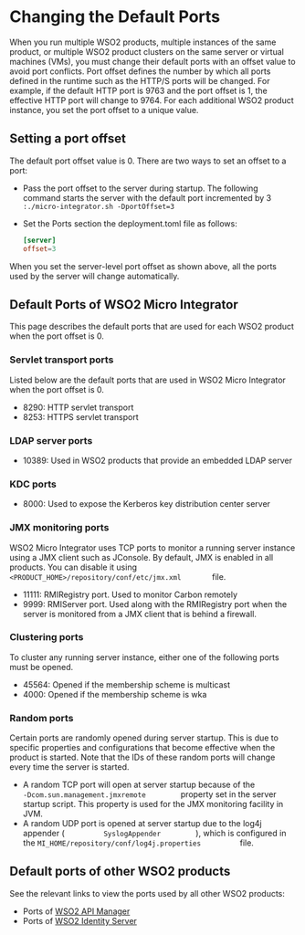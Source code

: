 # Changing the Default Ports

When you run multiple WSO2 products, multiple instances of the same
product, or multiple WSO2 product clusters on the same server or virtual
machines (VMs), you must change their default ports with an offset value
to avoid port conflicts. Port offset defines the number by which all
ports defined in the runtime such as the HTTP/S ports will be changed.
For example, if the default HTTP port is 9763 and the port offset is 1,
the effective HTTP port will change to 9764. For each additional WSO2
product instance, you set the port offset to a unique value.

## Setting a port offset
The default port offset value is 0. There are two ways to set an offset
to a port:

-   Pass the port offset to the server during startup. The following
    command starts the server with the default port incremented by 3
    `          :./micro-integrator.sh -DportOffset=3         `
-   Set the Ports section the deployment.toml file as follows:

    ```toml
    [server]
    offset=3
    ```

When you set the server-level port offset as shown above, all the ports used by the server will change automatically.

## Default Ports of WSO2 Micro Integrator

This page describes the default ports that are used for each WSO2
product when the port offset is 0.

### Servlet transport ports

Listed below are the default ports that are used in WSO2 Micro Integrator when the port offset is 0.

- 8290: HTTP servlet transport
- 8253: HTTPS servlet transport

### LDAP server ports

-   10389: Used in WSO2 products that provide an embedded LDAP server

### KDC ports

-   8000: Used to expose the Kerberos key distribution center server

### JMX monitoring ports

WSO2 Micro Integrator uses TCP ports to monitor a running server instance
using a JMX client such as JConsole. By default, JMX is enabled in all
products. You can disable it using `         <PRODUCT_HOME>/repository/conf/etc/jmx.xml        ` file.

-   11111: RMIRegistry port. Used to monitor Carbon remotely
-   9999: RMIServer port. Used along with the RMIRegistry port when the server is monitored from a JMX client that is behind a firewall.

### Clustering ports

To cluster any running server instance, either one of the following
ports must be opened.

-   45564: Opened if the membership scheme is multicast
-   4000: Opened if the membership scheme is wka

### Random ports

Certain ports are randomly opened during server startup. This is due to
specific properties and configurations that become effective when the
product is started. Note that the IDs of these random ports will change
every time the server is started.

-   A random TCP port will open at server startup because of the
    `          -Dcom.sun.management.jmxremote         ` property set in
    the server startup script. This property is used for the
    JMX monitoring facility in JVM.
-   A random UDP port is opened at server startup due to the log4j
    appender ( `          SyslogAppender         ` ), which is
    configured in the
    `MI_HOME/repository/conf/log4j.properties         `
    file.


## Default ports of other WSO2 products

See the relevant links to view the ports used by all other WSO2 products:

- Ports of [WSO2 API Manager](https://docs.wso2.com/display/AM260/Default+Ports+of+WSO2+API-M+Analytics)
- Ports of [WSO2 Identity Server](https://docs.wso2.com/display/IS580/Default+Ports+of+WSO2+Products)